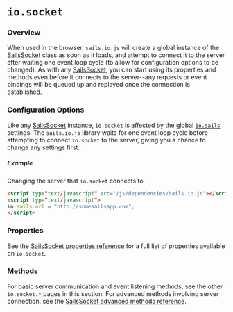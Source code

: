 # `io.socket`

### Overview

When used in the browser, `sails.io.js` will create a global instance of the [SailsSocket](http://sailsjs.org/documentation/reference/web-sockets/socket-client/sails-socket) class as soon as it loads, and attempt to connect it to the server after waiting one event loop cycle (to allow for configuration options to be changed).  As with any [SailsSocket](http://sailsjs.org/documentation/reference/web-sockets/socket-client/sails-socket), you can start using its properties and methods even before it connects to the server--any requests or event bindings will be queued up and replayed once the connection is established.

### Configuration Options

Like any [SailsSocket](http://sailsjs.org/documentation/reference/web-sockets/socket-client/sails-socket) instance, `io.socket` is affected by the global [`io.sails`](http://sailsjs.org/documentation/reference/web-sockets/socket-client/io-sails) settings.  The `sails.io.js` library waits for one event loop cycle before attempting to connect `io.socket` to the server, giving you a chance to change any settings first.

##### Example

Changing the server that `io.socket` connects to

```html
<script type"text/javascript" src="/js/dependencies/sails.io.js"></script>
<script type"text/javascript">
io.sails.url = "http://somesailsapp.com";
</script>
```

### Properties

See the [SailsSocket properties reference](http://sailsjs.org/documentation/reference/web-sockets/socket-client/sails-socket/properties) for a full list of properties available on `io.socket`.

### Methods

For basic server communication and event listening methods, see the other `io.socket.*` pages in this section.  For advanced methods involving server connection, see the [SailsSocket advanced methods reference](http://sailsjs.org/documentation/reference/web-sockets/socket-client/sails-socket/methods).

<docmeta name="displayName" value="io.socket">
